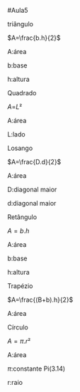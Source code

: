 #Aula5

triângulo 


$A=\frac{b.h}{2}$

A:área 

b:base 

h:altura 

Quadrado

$A$=$L²$

A:área 

L:lado

Losango

$A=\frac{D.d}{2}$

A:área 

D:diagonal maior 

d:diagonal maior 

Retângulo 

$A=b.h$

A:área 

b:base 

h:altura 

Trapézio 

$A=\frac{(B+b).h}{2}$

A:área 

Círculo 

$A=\pi.r²$

A:área 

$\pi$:constante  Pi(3.14)

r:raio 
